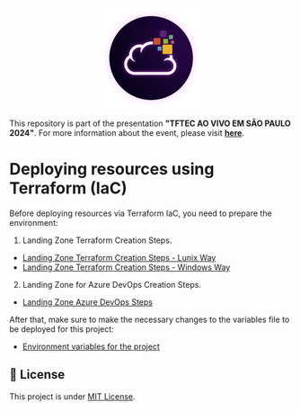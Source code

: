<p align="center">
<img src="https://github.com/asilvajunior/tftec-terraform-aovivo-24/blob/main/assets/images/unicast_logo.png">
</p>

This repository is part of the presentation **"TFTEC AO VIVO EM SÃO PAULO 2024"**. For more information about the event, please visit [**here**](https://www.tftec.com.br/tftecaovivo-2024/).

# Deploying resources using Terraform (IaC)

Before deploying resources via Terraform IaC, you need to prepare the environment:

1. Landing Zone Terraform Creation Steps.

- [Landing Zone Terraform Creation Steps - Lunix Way](https://github.com/asilvajunior/tftec-terraform-aovivo-24-iac/blob/main/01-Azure-Landing-Zone/Landing_Zone_IAC_LNX.txt)
- [Landing Zone Terraform Creation Steps - Windows Way](https://github.com/asilvajunior/tftec-terraform-aovivo-24-iac/blob/main/01-Azure-Landing-Zone/Landing_Zone_IAC_WIN.txt)

2. Landing Zone for Azure DevOps Creation Steps.

- [Landing Zone Azure DevOps Steps](https://github.com/asilvajunior/tftec-terraform-aovivo-24-iac/blob/main/02-Create-ADO-Pipelines/Landing_Zone_ADO.txt)

After that, make sure to make the necessary changes to the variables file to be deployed for this project:

- [Environment variables for the project](https://github.com/asilvajunior/tftec-terraform-aovivo-24-iac/blob/main/03-Create-AKS-Cluster/stacks/env/aovivo-sp-24/aovivosp24.tfvars)

## :memo: License

This project is under [MIT License](./LICENSE).


